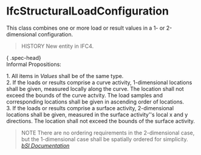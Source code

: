 IfcStructuralLoadConfiguration
==============================
This class combines one or more load or result values in a 1- or 2-dimensional
configuration.  
  
> HISTORY  New entity in IFC4.  
  
{ .spec-head}  
Informal Propositions:  
  
1\. All items in _Values_ shall be of the same type.  
2\. If the loads or results comprise a curve activity, 1-dimensional locations
shall be given, measured locally along the curve. The location shall not
exceed the bounds of the curve actvity. The load samples and corresponding
locations shall be given in ascending order of locations.  
3\. If the loads or results comprise a surface activity, 2-dimensional
locations shall be given, measured in the surface activity''s local x and y
directions. The location shall not exceed the bounds of the surface activity.  
  
> NOTE  There are no ordering requirements in the 2-dimensional case, but the
> 1-dimensional case shall be spatially ordered for simplicity.  
[ _bSI
Documentation_](https://standards.buildingsmart.org/IFC/DEV/IFC4_2/FINAL/HTML/schema/ifcstructuralloadresource/lexical/ifcstructuralloadconfiguration.htm)


